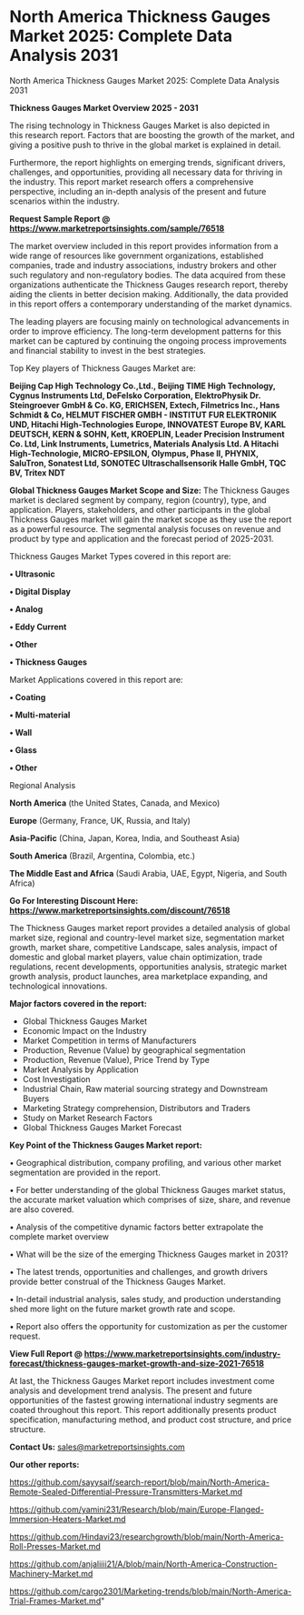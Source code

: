 # North America Thickness Gauges Market 2025: Complete Data Analysis 2031
North America Thickness Gauges Market 2025: Complete Data Analysis 2031

<Strong> Thickness Gauges Market Overview 2025 - 2031</strong>

The rising technology in Thickness Gauges Market is also depicted in this research report. Factors that are boosting the growth of the market, and giving a positive push to thrive in the global market is explained in detail.

Furthermore, the report highlights on emerging trends, significant drivers, challenges, and opportunities, providing all necessary data for thriving in the industry. This report market research offers a comprehensive perspective, including an in-depth analysis of the present and future scenarios within the industry.

<strong>Request Sample Report @ <a href=https://www.marketreportsinsights.com/sample/76518>https://www.marketreportsinsights.com/sample/76518</a></strong>

The market overview included in this report provides information from a wide range of resources like government organizations, established companies, trade and industry associations, industry brokers and other such regulatory and non-regulatory bodies. The data acquired from these organizations authenticate the Thickness Gauges research report, thereby aiding the clients in better decision making. Additionally, the data provided in this report offers a contemporary understanding of the market dynamics.

The leading players are focusing mainly on technological advancements in order to improve efficiency. The long-term development patterns for this market can be captured by continuing the ongoing process improvements and financial stability to invest in the best strategies.

Top Key players of Thickness Gauges Market are:

<strong>Beijing Cap High Technology Co.,Ltd., Beijing TIME High Technology, Cygnus Instruments Ltd, DeFelsko Corporation, ElektroPhysik Dr. Steingroever GmbH & Co. KG, ERICHSEN, Extech, Filmetrics Inc., Hans Schmidt & Co, HELMUT FISCHER GMBH - INSTITUT FUR ELEKTRONIK UND, Hitachi High-Technologies Europe, INNOVATEST Europe BV, KARL DEUTSCH, KERN & SOHN, Kett, KROEPLIN, Leader Precision Instrument Co. Ltd, Link Instruments, Lumetrics, Materials Analysis Ltd. A Hitachi High-Technologie, MICRO-EPSILON, Olympus, Phase II, PHYNIX, SaluTron, Sonatest Ltd, SONOTEC Ultraschallsensorik Halle GmbH, TQC BV, Tritex NDT</strong>

<strong><b>Global Thickness Gauges Market Scope and Size:</b></strong>
The Thickness Gauges market is declared segment by company, region (country), type, and application. Players, stakeholders, and other participants in the global Thickness Gauges market will gain the market scope as they use the report as a powerful resource. The segmental analysis focuses on revenue and product by type and application and the forecast period of 2025-2031.

Thickness Gauges Market Types covered in this report are:

<strong>• Ultrasonic

• Digital Display

• Analog

• Eddy Current

• Other

• Thickness Gauges</strong>

Market Applications covered in this report are:

<strong>• Coating

• Multi-material

• Wall

• Glass

• Other</strong> 

Regional Analysis

<strong>North America</strong> (the United States, Canada, and Mexico)

<strong>Europe</strong> (Germany, France, UK, Russia, and Italy)

<strong>Asia-Pacific</strong> (China, Japan, Korea, India, and Southeast Asia)

<strong>South America</strong> (Brazil, Argentina, Colombia, etc.)

<strong>The Middle East and Africa</strong> (Saudi Arabia, UAE, Egypt, Nigeria, and South Africa)

<strong>Go For Interesting Discount Here: <a href=https://www.marketreportsinsights.com/discount/76518>https://www.marketreportsinsights.com/discount/76518</a></strong>

The Thickness Gauges market report provides a detailed analysis of global market size, regional and country-level market size, segmentation market growth, market share, competitive Landscape, sales analysis, impact of domestic and global market players, value chain optimization, trade regulations, recent developments, opportunities analysis, strategic market growth analysis, product launches, area marketplace expanding, and technological innovations.

<strong><b>Major factors covered in the report:</b></strong>
<ul>
  <li>Global Thickness Gauges Market </li>
  <li>Economic Impact on the Industry</li>
  <li>Market Competition in terms of Manufacturers</li>
  <li>Production, Revenue (Value) by geographical segmentation</li>
  <li>Production, Revenue (Value), Price Trend by Type</li>
  <li>Market Analysis by Application</li>
  <li>Cost Investigation</li>
  <li>Industrial Chain, Raw material sourcing strategy and Downstream Buyers</li>
  <li>Marketing Strategy comprehension, Distributors and Traders</li>
  <li>Study on Market Research Factors</li>
  <li>Global Thickness Gauges Market Forecast</li>
</ul>

<strong><b>Key Point of the Thickness Gauges Market report:</b></strong>

• Geographical distribution, company profiling, and various other market segmentation are provided in the report.

• For better understanding of the global Thickness Gauges market status, the accurate market valuation which comprises of size, share, and revenue are also covered.

• Analysis of the competitive dynamic factors better extrapolate the complete market overview

• What will be the size of the emerging Thickness Gauges market in 2031?

• The latest trends, opportunities and challenges, and growth drivers provide better construal of the Thickness Gauges Market.

• In-detail industrial analysis, sales study, and production understanding shed more light on the future market growth rate and scope.

• Report also offers the opportunity for customization as per the customer request.

<strong><b>View Full Report @ <a href=https://www.marketreportsinsights.com/industry-forecast/thickness-gauges-market-growth-and-size-2021-76518>https://www.marketreportsinsights.com/industry-forecast/thickness-gauges-market-growth-and-size-2021-76518</a></b></strong>


At last, the Thickness Gauges Market report includes investment come analysis and development trend analysis. The present and future opportunities of the fastest growing international industry segments are coated throughout this report. This report additionally presents product specification, manufacturing method, and product cost structure, and price structure.

<strong>Contact Us:</strong>
sales@marketreportsinsights.com

<strong>Our other reports:</strong>

<a href=https://github.com/sayysaif/search-report/blob/main/North-America-Remote-Sealed-Differential-Pressure-Transmitters-Market.md>https://github.com/sayysaif/search-report/blob/main/North-America-Remote-Sealed-Differential-Pressure-Transmitters-Market.md</a>

<a href=https://github.com/yamini231/Research/blob/main/Europe-Flanged-Immersion-Heaters-Market.md>https://github.com/yamini231/Research/blob/main/Europe-Flanged-Immersion-Heaters-Market.md</a>

<a href=https://github.com/Hindavi23/researchgrowth/blob/main/North-America-Roll-Presses-Market.md>https://github.com/Hindavi23/researchgrowth/blob/main/North-America-Roll-Presses-Market.md</a>

<a href=https://github.com/anjaliiii21/A/blob/main/North-America-Construction-Machinery-Market.md>https://github.com/anjaliiii21/A/blob/main/North-America-Construction-Machinery-Market.md</a>

<a href=https://github.com/cargo2301/Marketing-trends/blob/main/North-America-Trial-Frames-Market.md>https://github.com/cargo2301/Marketing-trends/blob/main/North-America-Trial-Frames-Market.md</a>"
